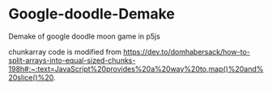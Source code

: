 # Google-doodle-Demake
Demake of google doodle moon game in p5js

chunkarray code is modified from
https://dev.to/domhabersack/how-to-split-arrays-into-equal-sized-chunks-198h#:~:text=JavaScript%20provides%20a%20way%20to,map()%20and%20slice()%20.